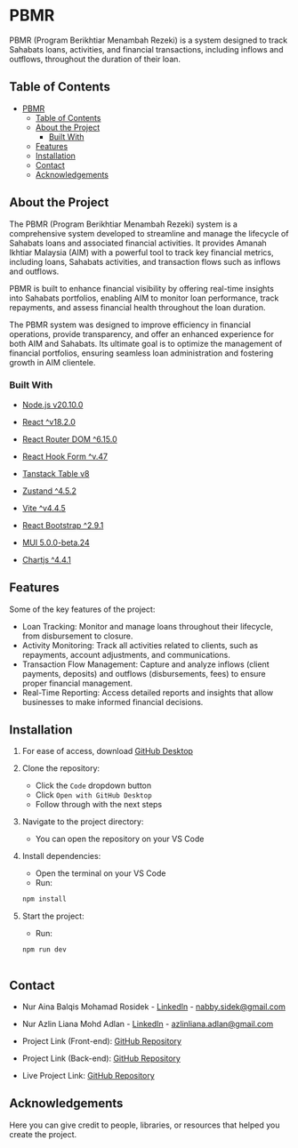 # PBMR

PBMR (Program Berikhtiar Menambah Rezeki) is a system designed to track Sahabats loans, activities, and financial transactions, including inflows and outflows, throughout the duration of their loan.

## Table of Contents

- [PBMR](#pbmr)
  - [Table of Contents](#table-of-contents)
  - [About the Project](#about-the-project)
    - [Built With](#built-with)
  - [Features](#features)
  - [Installation](#installation)
  - [Contact](#contact)
  - [Acknowledgements](#acknowledgements)

## About the Project

The PBMR (Program Berikhtiar Menambah Rezeki) system is a comprehensive system developed to streamline and manage the lifecycle of Sahabats loans and associated financial activities. It provides Amanah Ikhtiar Malaysia (AIM) with a powerful tool to track key financial metrics, including loans, Sahabats activities, and transaction flows such as inflows and outflows.

PBMR is built to enhance financial visibility by offering real-time insights into Sahabats portfolios, enabling AIM to monitor loan performance, track repayments, and assess financial health throughout the loan duration. 

The PBMR system was designed to improve efficiency in financial operations, provide transparency, and offer an enhanced experience for both AIM and Sahabats. Its ultimate goal is to optimize the management of financial portfolios, ensuring seamless loan administration and fostering growth in AIM clientele.

### Built With

- [Node.js v20.10.0](https://nodejs.org/en)
- [React ^v18.2.0](https://react.dev/)
- [React Router DOM ^6.15.0](https://reactrouter.com/en/main)
- [React Hook Form ^v.47](https://reactrouter.com/en/main)
- [Tanstack Table v8](https://tanstack.com/table/latest)
- [Zustand ^4.5.2](https://zustand.docs.pmnd.rs/)
- [Vite ^v4.4.5](https://react.dev/)

- [React Bootstrap ^2.9.1](https://react-bootstrap.netlify.app/)
- [MUI 5.0.0-beta.24](https://mui.com/)
- [Chartjs ^4.4.1](https://www.chartjs.org/)

## Features

Some of the key features of the project:
- Loan Tracking: Monitor and manage loans throughout their lifecycle, from disbursement to closure.
- Activity Monitoring: Track all activities related to clients, such as repayments, account adjustments, and communications.
- Transaction Flow Management: Capture and analyze inflows (client payments, deposits) and outflows (disbursements, fees) to ensure proper financial management.
- Real-Time Reporting: Access detailed reports and insights that allow businesses to make informed financial decisions.

## Installation

1. For ease of access, download [GitHub Desktop](https://desktop.github.com/download/)

2. Clone the repository:
   - Click the `Code` dropdown button
   - Click `Open with GitHub Desktop`
   - Follow through with the next steps
   
3. Navigate to the project directory:
   - You can open the repository on your VS Code
   
4. Install dependencies:
   - Open the terminal on your VS Code
   - Run:
   ```sh
   npm install
   
5. Start the project:
   - Run:
   ```sh
   npm run dev
   
   

## Contact

- Nur Aina Balqis Mohamad Rosidek - [LinkedIn](www.linkedin.com/in/nabbysidek) - nabby.sidek@gmail.com
- Nur Azlin Liana Mohd Adlan - [LinkedIn](https://www.linkedin.com/in/nur-azlin-liana-binti-mohd-adlan-4b3220225/) - azlinliana.adlan@gmail.com

- Project Link (Front-end): [GitHub Repository](https://github.com/nabbysidek/jadhistory-web)
- Project Link (Back-end): [GitHub Repository](https://github.com/nabbysidek/jadhistory)
- Live Project Link: [GitHub Repository](http://jad.aim.gov.my/)

## Acknowledgements

Here you can give credit to people, libraries, or resources that helped you create the project.

